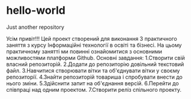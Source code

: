 # hello-world
Just another repository

Усім привіт!!!
Цей проект створений для виконання 3 практичного заняття з курсу Інформаційні технології в освіті та бізнесі.
На цьому практичному занятті ми повинні ознайомитися з основними можливостями платформи Github. 
Основні завдання:
1.Створити свій власний репозиторій.
2.Додати до репозиторію довільний текстовий файл.
3.Навчитися створювати вітки та об'єднувати вітки у своєму репозиторії.
4.Знайти репозиторій товариша і спробувати внести до нього зміни.
5.Здійснити запит на об'єднання версій.
6.Перейти до співпраці над одним проектом.
7.Створити реліз спільного проекту.
